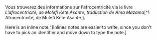 <!-- TITLE: Afrocentricité -->
<!-- SUBTITLE: Présentation de l'afrocentricité -->

Vous trouverez des informations sur l'afrocentricité via le livre *L'afrocentricité, de Molefi Kete Asante, traduction de Ama Mazama*[^1 Afrocentricité, de Molefi Kete Asante.].

Here is an inline note.^[Inlines notes are easier to write, since
you don't have to pick an identifier and move down to type the
note.]